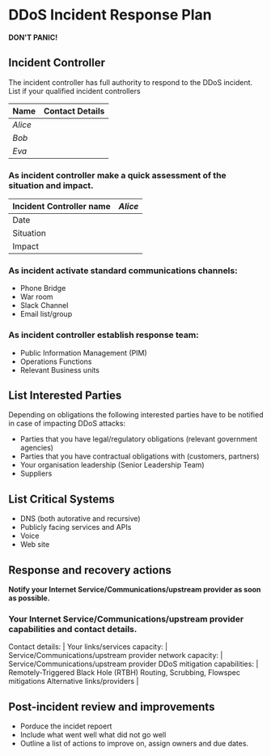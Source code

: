 # DDoS Incident Response Plan
**DON'T PANIC!**

## Incident Controller
The incident controller has full authority to respond to the DDoS incident.
List if your qualified incident controllers

Name | Contact Details
-----------|-----------
_Alice_ | 
_Bob_ | 
_Eva_ |


### As incident controller make a quick assessment of the situation and impact.

Incident Controller name | _Alice_
-------------------------|-----------------------
Date | 
Situation | 
Impact | 

### As incident activate standard communications channels:
* Phone Bridge
* War room
* Slack Channel
* Email list/group

### As incident controller establish response team:
* Public Information Management (PIM) 
* Operations Functions
* Relevant Business units

## List Interested Parties 
Depending on obligations the following interested parties have to be notified in case of impacting DDoS attacks:
* Parties that you have legal/regulatory obligations (relevant government agencies)
* Parties that you have contractual obligations with (customers, partners)
* Your organisation leadership (Senior Leadership Team)
* Suppliers

## List Critical Systems
* DNS (both autorative and recursive)
* Publicly facing services and APIs
* Voice
* Web site

## Response and recovery actions
**Notify your Internet Service/Communications/upstream provider as soon as possible.**

### Your Internet Service/Communications/upstream provider capabilities and contact details. 
Contact details: |
Your links/services capacity: | 
Service/Communications/upstream provider network capacity: | 
Service/Communications/upstream provider DDoS mitigation capabilities: | Remotely-Triggered Black Hole (RTBH) Routing, Scrubbing, Flowspec mitigations
Alternative links/providers | 

## Post-incident review and improvements
* Porduce the incidet repoert
* Include what went well what did not go well
* Outline a list of actions to improve on, assign owners and due dates.
